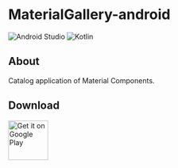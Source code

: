 # MaterialGallery-android  

![Android Studio](https://img.shields.io/badge/Android%20Studio-3.4%20beta3-green.svg)
![Kotlin](https://img.shields.io/badge/kotlin-1.3.20-yellow.svg)

## About  
Catalog application of Material Components.  

## Download  

[<img src="https://play.google.com/intl/en_us/badges/images/generic/en_badge_web_generic.png"
alt="Get it on Google Play" height="80">](https://play.google.com/store/apps/details?id=com.numero.material_gallery)
